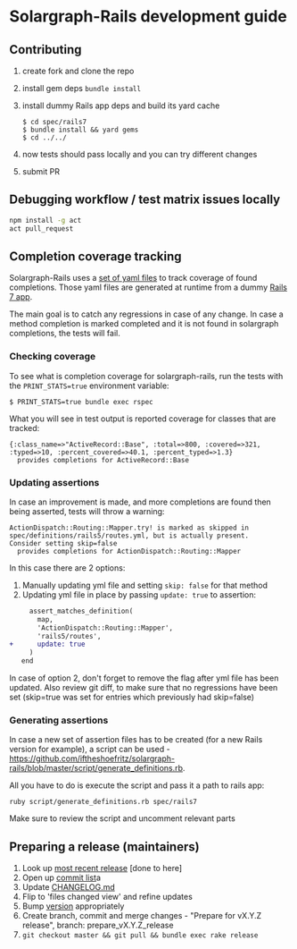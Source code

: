 # Solargraph-Rails development guide

## Contributing

1. create fork and clone the repo
2. install gem deps `bundle install`
3. install dummy Rails app deps and build its yard cache

    ```
    $ cd spec/rails7
    $ bundle install && yard gems
    $ cd ../../
    ```
4. now tests should pass locally and you can try different changes
5. submit PR

## Debugging workflow / test matrix issues locally

```sh
npm install -g act
act pull_request
```

## Completion coverage tracking

Solargraph-Rails uses a [set of yaml files](https://github.com/iftheshoefritz/solargraph-rails/tree/master/spec/definitions) to track coverage of found completions.
Those yaml files are generated at runtime from a dummy [Rails 7 app](https://github.com/iftheshoefritz/solargraph-rails/tree/master/spec/rails7).

The main goal is to catch any regressions in case of any change. In case a method completion is marked completed and it is not found in solargraph completions, the tests will fail.

### Checking coverage

To see what is completion coverage for solargraph-rails, run the tests with the `PRINT_STATS=true` environment variable:

```
$ PRINT_STATS=true bundle exec rspec
```

What you will see in test output is reported coverage for classes that are tracked:

```
{:class_name=>"ActiveRecord::Base", :total=>800, :covered=>321, :typed=>10, :percent_covered=>40.1, :percent_typed=>1.3}
  provides completions for ActiveRecord::Base
```

### Updating assertions

In case an improvement is made, and more completions are found then being asserted, tests will throw a warning:

```
ActionDispatch::Routing::Mapper.try! is marked as skipped in spec/definitions/rails5/routes.yml, but is actually present.
Consider setting skip=false
  provides completions for ActionDispatch::Routing::Mapper
```

In this case there are 2 options:
1. Manually updating yml file and setting `skip: false` for that method
2. Updating yml file in place by passing `update: true` to assertion:

```diff
     assert_matches_definition(
       map,
       'ActionDispatch::Routing::Mapper',
       'rails5/routes',
+      update: true
     )
   end
```

In case of option 2, don't forget to remove the flag after yml file has been updated. Also review git diff, to make sure that no regressions have been set (skip=true was set for entries which previously had skip=false)

### Generating assertions

In case a new set of assertion files has to be created (for a new Rails version for example), a script can be used - https://github.com/iftheshoefritz/solargraph-rails/blob/master/script/generate_definitions.rb.

All you have to do is execute the script and pass it a path to rails app:

```
ruby script/generate_definitions.rb spec/rails7
```

Make sure to review the script and uncomment relevant parts

## Preparing a release (maintainers)

1. Look up [most recent release](https://rubygems.org/gems/solargraph-rails)
[done to here]
2. Open up [commit list](https://github.com/iftheshoefritz/solargraph-rails/compare/v1.1.0...main)a
3. Update [CHANGELOG.md](./CHANGELOG.md)
4. Flip to 'files changed view' and refine updates
5. Bump [version](./lib/solargraph/rails/version.rb) appropriately
6. Create branch, commit and merge changes - "Prepare for vX.Y.Z release", branch: prepare_vX.Y.Z_release
7. `git checkout master && git pull && bundle exec rake release`
